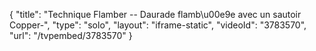 {
    "title": "Technique Flamber -- Daurade flamb\u00e9e avec un sautoir Copper-",
    "type": "solo",
    "layout": "iframe-static",
    "videoId": "3783570",
    "url": "\/tvpembed\/3783570"
}